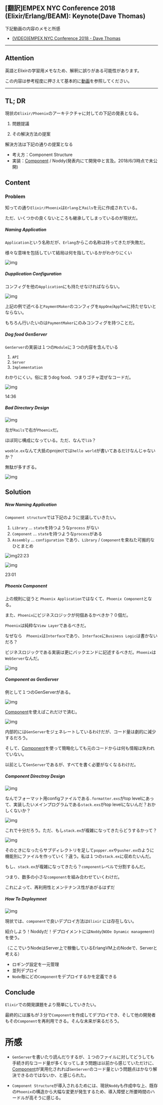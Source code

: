 ## [翻訳]EMPEX NYC Conference 2018 (Elixir/Erlang/BEAM): Keynote(Dave Thomas)
下記動画の内容のメモと所感

- [(VIDEO)EMPEX NYC Conference 2018 - Dave Thomas](https://www.youtube.com/watch?v=6U7cLUygMeI&feature=youtu.be)


------

## Attention

英語とElixirの学習用メモなため、解釈に誤りがある可能性があります。

この内容は参考程度に押さえて基本的に[動画](https://www.youtube.com/watch?v=6U7cLUygMeI&feature=youtu.be)を参照してください。

------

## TL; DR

現状の`Elixir/Phoenix`のアーキテクチャに対しての下記の発表となる。

1. 問題提議

2. その解決方法の提案

   

解決方法は下記の通りの提案となる

- 考え方：Component Structure
- 実装：[Component](https://github.com/pragdave/component) / Noddy(発表内にて開発中と言及。2018/6/3時点で未公開)



## Content

### Problem

知っての通り`Elixir/Phoenix`は`Erlang`と`Rails`を元に作成されている。

ただ、いくつかの良くないところも継承してしまっているのが現状だ。



##### Naming  Application

`Application`という名称だが、`Erlang`からこの名称は持ってきたが失敗だ。

様々な意味を包括していて結局は何を指しているかがわかりにくい

![img](https://i.gyazo.com/cacd7687c99459fc5e906c6114086849.png)



##### Dupplication Configuration

コンフィグを他の`Application`にも持たせなければならない。

![img](https://i.gyazo.com/f374b5c59e3ea5aaacadc8ac19281d29.png)

上記の例で述べると`PaymentMaker`のコンフィグを`AppOne`/`AppTwo`に持たせないとならない。

もちろん行いたいのは`PaymentMaker`にのみコンフィグを持つことだ。



##### Dog food GenServer

`GenServer`の実装は１つの`Module`に３つの内容を含んでいる

1. `API`
2. `Server`
3. `Implementation`

わかりにくい。俗に言うdog food、つまりゴチャ混ぜなコードだ。

![img](https://i.gyazo.com/d5fc9488411c63bbb10409a297fe410b.png)

14:36



##### Bad Directory Design

![img](https://i.gyazo.com/cc8434e960743d04219c471535ad795d.png)

左が`Rails`で右が`Phoenix`だ。

ほぼ同じ構成になっている。ただ、なんで`lib`？

`wooble.ex`なんて大抵のprojectでは`hello world`が書いてあるだけなんじゃないか？

無駄が多すぎる。



![img](https://i.gyazo.com/71e6bf35f1c4d8f133bbf2f6ae5b5c62.png)




## Solution

##### New Naming Application

`Component structure`では下記のように提議していきたい。

1. `Library`  … `state`を持つような`process` がない
2. `Component` … `state`を持つような`process`がある
3. `Assembly` ... `configuration` であり、`Library` / `Component`を束ねた可搬的なひとまとめ

![img](https://i.gyazo.com/a685d57c2a209e2f90c8a306bf2ce6f6.png)22:23

![img](https://i.gyazo.com/91165e412395e35cbda066c39162b2c7.png)

23:01







##### Phoenix Component

 上の規則に従うと `Phoenix Application`ではなくて、`Phoenix Component`となる。

 また、`Phoenix`にビジネスロジックが何個あるかべきか？０個だ。

`Phoenix`は純粋な`View Layer`であるべきだ。

なぜなら　`Phoenix`は`Interface`であり、`Interface`に`Business Logic`は書かないだろ？

ビジネスロジックである実装は更にバックエンドに記述するべきだ。`Phoenix`は`WebServer`なんだ。

![img](https://i.gyazo.com/dbea2fe4e15e7b05b4cd3cc8020d6fe7.png)





##### Component as GenServer

例として１つのGenServerがある。

![img](https://i.gyazo.com/397bc22f3bf5187d50f52aed0c94c44f.png)

[Component](https://github.com/pragdave/component)を使えばこれだけで済む。

![img](https://i.gyazo.com/a9c25bbd42b80ae1456e64abe1564b69.png)

内部的には`GenServer`をジェネレートしているわけだが、コード量は劇的に減少するだろう。

そして、[Component](https://github.com/pragdave/component)を使って簡略化しても元のコードからは何も情報は失われていない。

以前として`GenServer`であるが、すべてを書く必要がなくなるわけだ。



##### Component Directroy Design

![img](https://i.gyazo.com/84f7080e3b710f8a954be484dde6749d.png)

なんでフォーマット用configファイルである`.formatter.exs`がtop levelにあって、実装したいメインプログラムである`stack.exs`がtop levelにないんだ？おかしくないか？


![img](https://i.gyazo.com/686696e82ee4352c80b41768397fac91.png)	

これで十分だろう。ただ、もし`stack.ex`が複雑になってきたらどうするかって？

![img](https://i.gyazo.com/b182704fc4b8f76370aec05148fdff82.png)

そのときになったらサブディレクトリを足して`popper.ex`や`pusher.ex`のように機能別にファイルを作っていく？違う。私は１つの`stack.ex`に収めたいんだ。



もし、`stack.ex`が複雑になってきたら？`component`レベルで分割するんだ。

つまり、数多の小さな`component`を組み合わせていくわけだ。

これによって、再利用性とメンテナンス性があがるはずだ



##### How To Deploymnet

![img](https://i.gyazo.com/6b72b908a067aa95a72937b3159724b0.png)



現状では、`component`で良いデプロイ方法は`Elixir` には存在しない。

紹介しよう！Noddyだ！デプロイメントには`Noddy`(`NODe Dynamic management`)を使う。

（ここでいうNodeはServer上で稼働しているErlangVM上のNodeで、Serverと考える）

- ロギング設定を一元管理
- 並列デプロイ
- `Node`毎にどの`Component`をデプロイするかを定義できる



## Conclude

`Elixir`での開発課題をより簡単にしていきたい。

最終的には誰もが３分で`Component`を作成してデプロイでき、そして他の開発者もその`Component`を再利用できる。そんな未来が来るだろう。



# 所感

- `GenServer`を書いたり読んだりするが、１つのファイルに対してどうしても手続き的なコード量が多くなってしまう問題は以前から感じていただけに、[Component](https://github.com/pragdave/component)が実用化されれば`GenServer`のコード量という問題点はかなり解決できるのではないか、と感じられた。

- `Component Structure`が導入されるためには、現状`Noddy`も作成中な上、既存の`Phoenix`の構造から大幅な変更が発生するため、導入障壁と所要時間のハードルが高そうに感じる。

  

  



